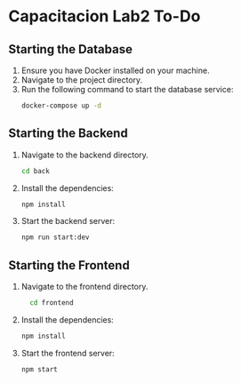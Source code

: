# Capacitacion Lab2 To-Do


## Starting the Database

1. Ensure you have Docker installed on your machine.
2. Navigate to the project directory.
3. Run the following command to start the database service:
   ```sh
   docker-compose up -d
   ```

## Starting the Backend
1. Navigate to the backend directory.
      ```sh 
   cd back
   ```
2. Install the dependencies: 
   ```sh 
   npm install
   ```
3. Start the backend server: 
   ```sh
   npm run start:dev
   ```
## Starting the Frontend
   1. Navigate to the frontend directory.
      ```sh 
        cd frontend
        ```
2. Install the dependencies:
      ```sh 
   npm install
   ```
3. Start the frontend server:
   ```sh
   npm start
   ```
